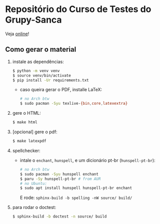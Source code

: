 # Repositório do Curso de Testes do Grupy-Sanca

Veja [online](http://test.grupysanca.com.br)!

## Como gerar o material

1. instale as dependências:
   ```bash
   $ python -m venv venv
   $ source venv/bin/activate
   $ pip install -Ur requirements.txt
   ```

   - caso queira gerar o PDF, installe LaTeX:
     ```bash
     # no Arch btw
     $ sudo pacman -Syu texlive-{bin,core,latexextra}
     ```
2. gere o HTML:
   ```bash
   $ make html
   ```
3. [opcional] gere o pdf:
   ```bash
   $ make latexpdf
   ```
4. spellchecker:
   - intale o `enchant`, `hunspell`, e um dicionário pt-br (`hunspell-pt-br`):

     ```bash
     # no Arch btw
     $ sudo pacman -Syu hunspell enchant
     $ paru -Sy hunspell-pt-br # from AUR
     # no Ubuntu:
     $ sudo apt install hunspell hunspell-pt-br enchant
     ```

     E rode: `sphinx-build -b spelling -nW source/ build/`
5. para rodar o doctest:
   ```bash
   $ sphinx-build -b doctest -n source/ build
   ```
